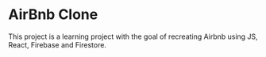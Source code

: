 # AirBnb Clone

This project is a learning project with the goal of recreating Airbnb using JS, React, Firebase and Firestore.
